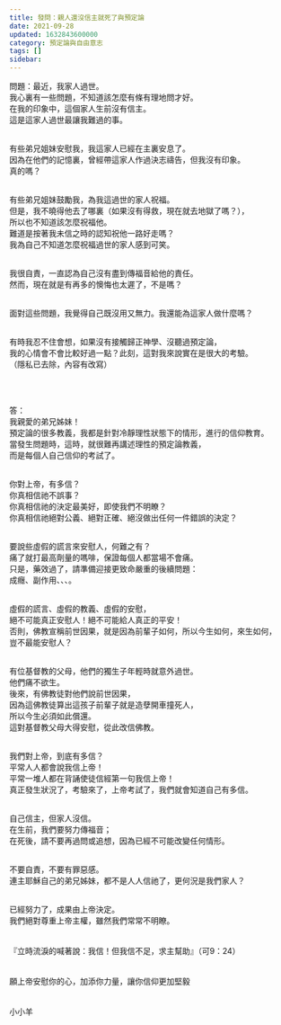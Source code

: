 ```yaml
---
title: 發問：親人還沒信主就死了與預定論
date: 2021-09-28
updated: 1632843600000
category: 預定論與自由意志
tags: []
sidebar: 
---
```


<p>問題：最近，我家人過世。<br/>
我心裏有一些問題，不知道該怎麼有條有理地問才好。<br/>
在我的印象中，這個家人生前沒有信主。<br/>
這是這家人過世最讓我難過的事。</p>
<p><br/>
有些弟兄姐妹安慰我，我這家人已經在主裏安息了。<br/>
因為在他們的記憶裏，曾經帶這家人作過決志禱告，但我沒有印象。<br/>
真的嗎？</p>
<p><br/>
有些弟兄姐妹鼓勵我，為我這過世的家人祝福。<br/>
但是，我不曉得他去了哪裏（如果沒有得救，現在就去地獄了嗎？），<br/>
所以也不知道該怎麼祝福他。<br/>
難道是按著我未信之時的認知祝他一路好走嗎？<br/>
我為自己不知道怎麼祝福過世的家人感到可笑。</p>
<p><br/>
我很自責，一直認為自己沒有盡到傳福音給他的責任。<br/>
然而，現在就是有再多的懊悔也太遲了，不是嗎？</p>
<p><br/>
面對這些問題，我覺得自己既沒用又無力。我還能為這家人做什麼嗎？</p>
<p><br/>
有時我忍不住會想，如果沒有接觸歸正神學、沒聽過預定論，<br/>
我的心情會不會比較好過一點？此刻，這對我來說實在是很大的考驗。<br/>
（隱私已去除，內容有改寫）</p>
<p> </p>
<p><br/>
答：<br/>
我親愛的弟兄姊妹！<br/>
預定論的很多教義，我都是針對冷靜理性狀態下的情形，進行的信仰教育。<br/>
當發生問題時，這時，就很難再講述理性的預定論教義，<br/>
而是每個人自己信仰的考試了。<br/>
 </p>
<p>你對上帝，有多信？<br/>
你真相信祂不誤事？<br/>
你真相信祂的決定最美好，即使我們不明瞭？<br/>
你真相信祂絕對公義、絕對正確、絕沒做出任何一件錯誤的決定？<br/>
 </p>
<p>要說些虛假的謊言來安慰人，何難之有？<br/>
痛了就打最高劑量的嗎啡，保證每個人都當場不會痛。<br/>
只是，藥效過了，請準備迎接更致命嚴重的後續問題：<br/>
成癮、副作用、、、。<br/>
 </p>
<p>虛假的謊言、虛假的教義、虛假的安慰，<br/>
絕不可能真正安慰人！絕不可能給人真正的平安！<br/>
否則，佛教宣稱前世因果，就是因為前輩子如何，所以今生如何，來生如何，<br/>
豈不最能安慰人？<br/>
 </p>
<p>有位基督教的父母，他們的獨生子年輕時就意外過世。<br/>
他們痛不欲生。<br/>
後來，有佛教徒對他們說前世因果，<br/>
因為這佛教徒算出這孩子前輩子就是造孽開車撞死人，<br/>
所以今生必須如此償還。<br/>
這對基督教父母大得安慰，從此改信佛教。<br/>
 </p>
<p>我們對上帝，到底有多信？<br/>
平常人人都會說我信上帝！<br/>
平常一堆人都在背誦使徒信經第一句我信上帝！<br/>
真正發生狀況了，考驗來了，上帝考試了，我們就會知道自己有多信。<br/>
 </p>
<p>自己信主，但家人沒信。<br/>
在生前，我們要努力傳福音；<br/>
在死後，請不要再過問或追想，因為已經不可能改變任何情形。<br/>
 </p>
<p>不要自責，不要有罪惡感。<br/>
連主耶穌自己的弟兄姊妹，都不是人人信祂了，更何況是我們家人？<br/>
 </p>
<p>已經努力了，成果由上帝決定。<br/>
我們絕對尊重上帝主權，雖然我們常常不明瞭。<br/>
 <br/>
 <br/>
『立時流淚的喊著說：我信！但我信不足，求主幫助』（可9：24）<br/>
 <br/>
 <br/>
願上帝安慰你的心，加添你力量，讓你信仰更加堅毅<br/>
 <br/>
 <br/>
小小羊<br/>
 </p>
<p> </p>
